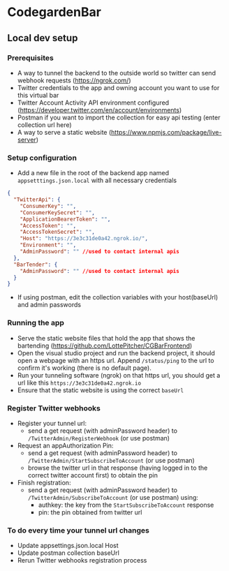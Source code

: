 # CodegardenBar

## Local dev setup

### Prerequisites

- A way to tunnel the backend to the outside world so twitter can send webhook requests (https://ngrok.com/)
- Twitter credentials to the app and owning account you want to use for this virtual bar
- Twitter Account Activity API environment configured (https://developer.twitter.com/en/account/environments)
- Postman if you want to import the collection for easy api testing (enter collection url here)
- A way to serve a static website (https://www.npmjs.com/package/live-server)

### Setup configuration

- Add a new file in the root of the backend app named `appsetttings.json.local` with all necessary credentials
```json
{
  "TwitterApi": {
    "ConsumerKey": "",
    "ConsumerKeySecret": "",
    "ApplicationBearerToken": "",
    "AccessToken": "",
    "AccessTokenSecret": "",
    "Host": "https://3e3c31de0a42.ngrok.io/",
    "Environment": "",
    "AdminPassword": "" //used to contact internal apis
  },
  "BarTender": {
    "AdminPassword": "" //used to contact internal apis
  }
}
```
- If using postman, edit the collection variables with your host(baseUrl) and admin passwords

### Running the app

- Serve the static website files that hold the app that shows the bartending (https://github.com/LottePitcher/CGBarFrontend)
- Open the visual studio project and run the backend project, it should open a webpage with an https url. Append `/status/ping` to the url to confirm it's working (there is no default page).
- Run your tunneling software (ngrok) on that https url, you should get a url like this `https://3e3c31de0a42.ngrok.io`
- Ensure that the static website is using the correct `baseUrl`

### Register Twitter webhooks

- Register your tunnel url:
  - send a get request (with adminPassword header) to `/TwitterAdmin/RegisterWebhook` (or use postman)
- Request an appAuthorization Pin:
  - send a get request (with adminPassword header) to `/TwitterAdmin/StartSubscribeToAccount` (or use postman)
  - browse the twitter url in that response (having logged in to the correct twitter account first) to obtain the pin
- Finish registration:
  - send a get request (with adminPassword header) to `/TwitterAdmin/SubscribeToAccount` (or use postman) using:
    - authkey: the key from the `StartSubscribeToAccount` response
    - pin: the pin obtained from twitter url

### To do every time your tunnel url changes

- Update appsettings.json.local Host 
- Update postman collection baseUrl
- Rerun Twitter webhooks registration process
